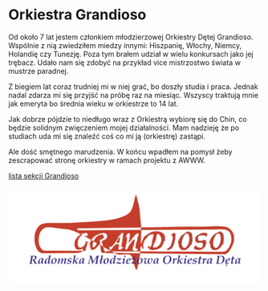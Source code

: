 # Orkiestra Grandioso 

Od około 7 lat jestem członkiem młodzierzowej Orkiestry Dętej Grandioso. Wspólnie z nią zwiedziłem miedzy innymi:
Hiszpanię, Włochy, Niemcy, Holandię czy Tunezję. Poza tym brałem udział w wielu konkursach jako jej trębacz.
Udało nam się zdobyć na przykład vice mistrzostwo świata w mustrze paradnej.

Z biegiem lat coraz trudniej mi w niej grać, bo doszły studia i praca. Jednak nadal zdarza mi się przyjść na próbę 
raz na miesiąc. Wszyscy traktują mnie jak emeryta bo średnia wieku w orkiestrze to 14 lat.

Jak dobrze pójdzie to niedługo wraz z Orkiestrą wybiorę się do Chin, co będzie solidnym zwięczeniem mojej działalności.
Mam nadzieję że po studiach uda mi się znaleźć coś co mi ją (orkiestrę) zastąpi. 

Ale dość smętnego marudzenia. W końcu wpadłem na pomysł żeby zescrapować stronę orkiestry w ramach projektu z AWWW.

[lista sekcji Grandioso](list.md)

![Obrazek](/assets/images/obrazek.jpg)
